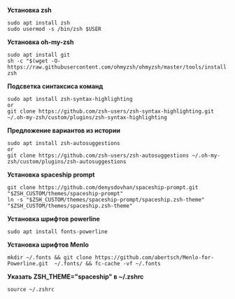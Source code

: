 **Установка zsh**

```shell
sudo apt install zsh
sudo usermod -s /bin/zsh $USER
```

**Установка oh-my-zsh**

```shell
sudo apt install git
sh -c "$(wget -O- https://raw.githubusercontent.com/ohmyzsh/ohmyzsh/master/tools/install.sh)"
zsh
```

**Подсветка синтаксиса команд**

```shell
sudo apt install zsh-syntax-highlighting
or
git clone https://github.com/zsh-users/zsh-syntax-highlighting.git ~/.oh-my-zsh/custom/plugins/zsh-syntax-highlighting
```

**Предложение вариантов из истории**

```shell
sudo apt install zsh-autosuggestions
or
git clone https://github.com/zsh-users/zsh-autosuggestions ~/.oh-my-zsh/custom/plugins/zsh-autosuggestions
```

**Установка spaceship prompt**

```shell
git clone https://github.com/denysdovhan/spaceship-prompt.git "$ZSH_CUSTOM/themes/spaceship-prompt"
ln -s "$ZSH_CUSTOM/themes/spaceship-prompt/spaceship.zsh-theme" "$ZSH_CUSTOM/themes/spaceship.zsh-theme"
```

**Установка шрифтов powerline**

```shell
sudo apt install fonts-powerline
```

**Установка шрифтов Menlo**

```shell
mkdir ~/.fonts && git clone https://github.com/abertsch/Menlo-for-Powerline.git  ~/.fonts/ && fc-cache -vf ~/.fonts
```

**Указать ZSH_THEME="spaceship" в ~/.zshrc**

```shell
source ~/.zshrc
```